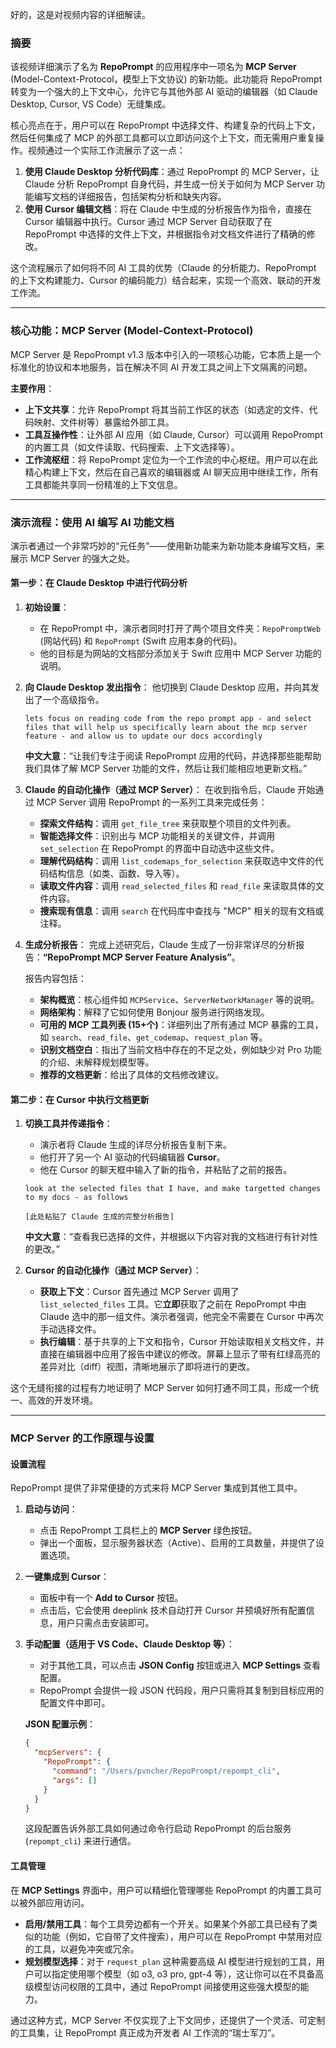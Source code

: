 好的，这是对视频内容的详细解读。

### 摘要

该视频详细演示了名为 **RepoPrompt** 的应用程序中一项名为 **MCP Server** (Model-Context-Protocol，模型上下文协议) 的新功能。此功能将 RepoPrompt 转变为一个强大的上下文中心，允许它与其他外部 AI 驱动的编辑器（如 Claude Desktop, Cursor, VS Code）无缝集成。

核心亮点在于，用户可以在 RepoPrompt 中选择文件、构建复杂的代码上下文，然后任何集成了 MCP 的外部工具都可以立即访问这个上下文，而无需用户重复操作。视频通过一个实际工作流展示了这一点：

1.  **使用 Claude Desktop 分析代码库**：通过 RepoPrompt 的 MCP Server，让 Claude 分析 RepoPrompt 自身代码，并生成一份关于如何为 MCP Server 功能编写文档的详细报告，包括架构分析和缺失内容。
2.  **使用 Cursor 编辑文档**：将在 Claude 中生成的分析报告作为指令，直接在 Cursor 编辑器中执行。Cursor 通过 MCP Server 自动获取了在 RepoPrompt 中选择的文件上下文，并根据指令对文档文件进行了精确的修改。

这个流程展示了如何将不同 AI 工具的优势（Claude 的分析能力、RepoPrompt 的上下文构建能力、Cursor 的编码能力）结合起来，实现一个高效、联动的开发工作流。

---

### 核心功能：MCP Server (Model-Context-Protocol)

MCP Server 是 RepoPrompt v1.3 版本中引入的一项核心功能，它本质上是一个标准化的协议和本地服务，旨在解决不同 AI 开发工具之间上下文隔离的问题。

**主要作用**：

*   **上下文共享**：允许 RepoPrompt 将其当前工作区的状态（如选定的文件、代码映射、文件树等）暴露给外部工具。
*   **工具互操作性**：让外部 AI 应用（如 Claude, Cursor）可以调用 RepoPrompt 的内置工具（如文件读取、代码搜索、上下文选择等）。
*   **工作流枢纽**：将 RepoPrompt 定位为一个工作流的中心枢纽。用户可以在此精心构建上下文，然后在自己喜欢的编辑器或 AI 聊天应用中继续工作，所有工具都能共享同一份精准的上下文信息。

---

### 演示流程：使用 AI 编写 AI 功能文档

演示者通过一个非常巧妙的“元任务”——使用新功能来为新功能本身编写文档，来展示 MCP Server 的强大之处。

#### **第一步：在 Claude Desktop 中进行代码分析**

1.  **初始设置**：
    *   在 RepoPrompt 中，演示者同时打开了两个项目文件夹：`RepoPromptWeb` (网站代码) 和 `RepoPrompt` (Swift 应用本身的代码)。
    *   他的目标是为网站的文档部分添加关于 Swift 应用中 MCP Server 功能的说明。

2.  **向 Claude Desktop 发出指令**：
    他切换到 Claude Desktop 应用，并向其发出了一个高级指令。

    ```
    lets focus on reading code from the repo prompt app - and select files that will help us specifically learn about the mcp server feature - and allow us to update our docs accordingly
    ```
    **中文大意**：“让我们专注于阅读 RepoPrompt 应用的代码，并选择那些能帮助我们具体了解 MCP Server 功能的文件，然后让我们能相应地更新文档。”

3.  **Claude 的自动化操作（通过 MCP Server）**：
    在收到指令后，Claude 开始通过 MCP Server 调用 RepoPrompt 的一系列工具来完成任务：
    *   **探索文件结构**：调用 `get_file_tree` 来获取整个项目的文件列表。
    *   **智能选择文件**：识别出与 MCP 功能相关的关键文件，并调用 `set_selection` 在 RepoPrompt 的界面中自动选中这些文件。
    *   **理解代码结构**：调用 `list_codemaps_for_selection` 来获取选中文件的代码结构信息（如类、函数、导入等）。
    *   **读取文件内容**：调用 `read_selected_files` 和 `read_file` 来读取具体的文件内容。
    *   **搜索现有信息**：调用 `search` 在代码库中查找与 "MCP" 相关的现有文档或注释。

4.  **生成分析报告**：
    完成上述研究后，Claude 生成了一份非常详尽的分析报告：**“RepoPrompt MCP Server Feature Analysis”**。

    

    报告内容包括：
    *   **架构概览**：核心组件如 `MCPService`、`ServerNetworkManager` 等的说明。
    *   **网络架构**：解释了它如何使用 Bonjour 服务进行网络发现。
    *   **可用的 MCP 工具列表 (15+个)**：详细列出了所有通过 MCP 暴露的工具，如 `search`、`read_file`、`get_codemap`、`request_plan` 等。
    *   **识别文档空白**：指出了当前文档中存在的不足之处，例如缺少对 Pro 功能的介绍、未解释规划模型等。
    *   **推荐的文档更新**：给出了具体的文档修改建议。

#### **第二步：在 Cursor 中执行文档更新**

1.  **切换工具并传递指令**：
    *   演示者将 Claude 生成的详尽分析报告复制下来。
    *   他打开了另一个 AI 驱动的代码编辑器 **Cursor**。
    *   他在 Cursor 的聊天框中输入了新的指令，并粘贴了之前的报告。

    ```
    look at the selected files that I have, and make targetted changes to my docs - as follows

    [此处粘贴了 Claude 生成的完整分析报告]
    ```
    **中文大意**：“查看我已选择的文件，并根据以下内容对我的文档进行有针对性的更改。”

2.  **Cursor 的自动化操作（通过 MCP Server）**：
    *   **获取上下文**：Cursor 首先通过 MCP Server 调用了 `list_selected_files` 工具。它**立即**获取了之前在 RepoPrompt 中由 Claude 选中的那一组文件。演示者强调，他完全不需要在 Cursor 中再次手动选择文件。
    *   **执行编辑**：基于共享的上下文和指令，Cursor 开始读取相关文档文件，并直接在编辑器中应用了报告中建议的修改。屏幕上显示了带有红绿高亮的差异对比（diff）视图，清晰地展示了即将进行的更改。

    

这个无缝衔接的过程有力地证明了 MCP Server 如何打通不同工具，形成一个统一、高效的开发环境。

---

### MCP Server 的工作原理与设置

#### **设置流程**

RepoPrompt 提供了非常便捷的方式来将 MCP Server 集成到其他工具中。

1.  **启动与访问**：
    *   点击 RepoPrompt 工具栏上的 **MCP Server** 绿色按钮。
    *   弹出一个面板，显示服务器状态（Active）、启用的工具数量，并提供了设置选项。

    

2.  **一键集成到 Cursor**：
    *   面板中有一个 **Add to Cursor** 按钮。
    *   点击后，它会使用 deeplink 技术自动打开 Cursor 并预填好所有配置信息，用户只需点击安装即可。

3.  **手动配置（适用于 VS Code、Claude Desktop 等）**：
    *   对于其他工具，可以点击 **JSON Config** 按钮或进入 **MCP Settings** 查看配置。
    *   RepoPrompt 会提供一段 JSON 代码段，用户只需将其复制到目标应用的配置文件中即可。

    **JSON 配置示例**：
    ```json
    {
      "mcpServers": {
        "RepoPrompt": {
          "command": "/Users/pvncher/RepoPrompt/repompt_cli",
          "args": []
        }
      }
    }
    ```
    这段配置告诉外部工具如何通过命令行启动 RepoPrompt 的后台服务 (`repompt_cli`) 来进行通信。

#### **工具管理**

在 **MCP Settings** 界面中，用户可以精细化管理哪些 RepoPrompt 的内置工具可以被外部应用访问。

*   **启用/禁用工具**：每个工具旁边都有一个开关。如果某个外部工具已经有了类似的功能（例如，它自带了文件搜索），用户可以在 RepoPrompt 中禁用对应的工具，以避免冲突或冗余。
*   **规划模型选择**：对于 `request_plan` 这种需要高级 AI 模型进行规划的工具，用户可以指定使用哪个模型（如 o3, o3 pro, gpt-4 等），这让你可以在不具备高级模型访问权限的工具中，通过 RepoPrompt 间接使用这些强大模型的能力。



通过这种方式，MCP Server 不仅实现了上下文同步，还提供了一个灵活、可定制的工具集，让 RepoPrompt 真正成为开发者 AI 工作流的“瑞士军刀”。
